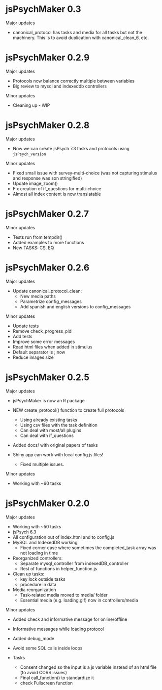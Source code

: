 # jsPsychMaker 0.3

Major updates

* canonical_protocol has tasks and media for all tasks but not the machinery. 
  This is to avoid duplication with canonical_clean_6, etc.



# jsPsychMaker 0.2.9

Major updates  

* Protocols now balance correctly multiple between variables
* Big review to mysql and indexeddb controllers

Minor updates

* Cleaning up - WIP


# jsPsychMaker 0.2.8

Major updates  

* Now we can create jsPsych 7.3 tasks and protocols using `jsPsych_version`

Minor updates

* Fixed small issue with survey-multi-choice (was not capturing stimulus and response was son stringified)
* Update image_zoom()
* Fix creation of if_questions for multi-choice
* Almost all index content is now translatable


# jsPsychMaker 0.2.7

Minor updates

* Tests run from tempdir() 
* Added examples to more functions
* New TASKS: CS, EQ

# jsPsychMaker 0.2.6

Major updates  

* Update canonical_protocol_clean:
  + New media paths
  + Parametrize config_messages
  + Add spanish and english versions to config_messages

Minor updates

* Update tests
* Remove check_progress_pid
* Add tests
* Improve some error messages
* Read html files when added in stimulus
* Default separator is ; now
* Reduce images size


# jsPsychMaker 0.2.5

Major updates  

* jsPsychMaker is now an R package  

* NEW create_protocol() function to create full protocols 
  + Using already existing tasks
  + Using csv files with the task definition
  + Can deal with most/all plugins
  + Can deal with if_questions 
  
* Added docs/ with original papers of tasks

* Shiny app can work with local config.js files!
  + Fixed multiple issues.   

Minor updates

* Working with ~60 tasks


# jsPsychMaker 0.2.0

Major updates  

* Working with ~50 tasks
* jsPsych 6.3
* All configuration out of index.html and to config.js
* MySQL and IndexedDB working
  * Fixed corner case where sometimes the completed_task array was not loading in time
* Reorganized controllers: 
  + Separate mysql_controller from indexedDB_controller
  + Rest of functions in helper_function.js
* Clean up tasks:
  + key lock outside tasks
  + procedure in data
* Media reorganization
  * Task-related media moved to media/ folder
  * Essential media (e.g. loading.gif) now in controllers/media


Minor updates

* Added check and informative message for online/offline
* Informative messages while loading protocol
* Added debug_mode
* Avoid some SQL calls inside loops 


* Tasks
  + Consent changed so the input is a js variable instead of an html file (to avoid CORS issues)
  + Final call_function() to standardize it
  + check Fullscreen function
